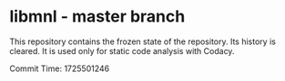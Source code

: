# libmnl - master branch

This repository contains the frozen state of the repository.
Its history is cleared. It is used only for static code
analysis with Codacy.

Commit Time: 1725501246